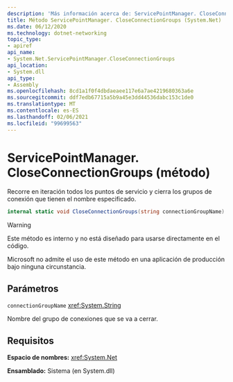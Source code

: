 ```yaml
---
description: 'Más información acerca de: ServicePointManager. CloseConnectionGroups (método)'
title: Método ServicePointManager. CloseConnectionGroups (System.Net)
ms.date: 06/12/2020
ms.technology: dotnet-networking
topic_type:
- apiref
api_name:
- System.Net.ServicePointManager.CloseConnectionGroups
api_location:
- System.dll
api_type:
- Assembly
ms.openlocfilehash: 8cd1a1f0f4dbdaeaee117e6a7ae4219680363a6e
ms.sourcegitcommit: ddf7edb67715a5b9a45e3dd44536dabc153c1de0
ms.translationtype: MT
ms.contentlocale: es-ES
ms.lasthandoff: 02/06/2021
ms.locfileid: "99699563"
---
```

# <a name="servicepointmanagercloseconnectiongroups-method"></a>ServicePointManager. CloseConnectionGroups (método)

Recorre en iteración todos los puntos de servicio y cierra los grupos de conexión que tienen el nombre especificado.

```csharp
internal static void CloseConnectionGroups(string connectionGroupName)
```

> [!WARNING]
> Este método es interno y no está diseñado para usarse directamente en el código.
>
> Microsoft no admite el uso de este método en una aplicación de producción bajo ninguna circunstancia.

## <a name="parameters"></a>Parámetros

`connectionGroupName` <xref:System.String>

Nombre del grupo de conexiones que se va a cerrar.

## <a name="requirements"></a>Requisitos

**Espacio de nombres:** <xref:System.Net>

**Ensamblado:** Sistema (en System.dll)
